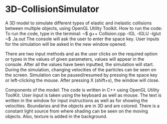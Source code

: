 # 3D-CollisionSimulator
A 3D model to simulate different types of elastic and inelastic collisions between multiple objects, using OpenGL Utility Toolkit.
How to run the code:
To run the code, type in the terminal:
~$ g++ Collision.cpp -lGL -lGLU -lglut
~$ ./a.out
The console will ask the user to enter the space key. User inputs for the simulation will be asked in the new window opened.

There are two input methods and as the user clicks on the required option or types in the values of given parameters,
values will appear in the console. After all the values have been inputted, the simulation will start.
During the simulation, changing velocities of the particles can be seen on the screen.
Simulation can be paused/resumed by pressing the space key or left-clicking the mouse.
After pressing X (shift+x), the window will close.

Components of the model:
The code is written in C++ using OpenGL Utility ToolKit. User input is taken using the keyboard as well as mouse.
The text is written in the window for input instructions as well as for showing the velocities.
Boundaries and the objects are in 3D and are colored. There is a constant light source from where shading can be seen on the moving objects.
Also, texture is added in the background.
